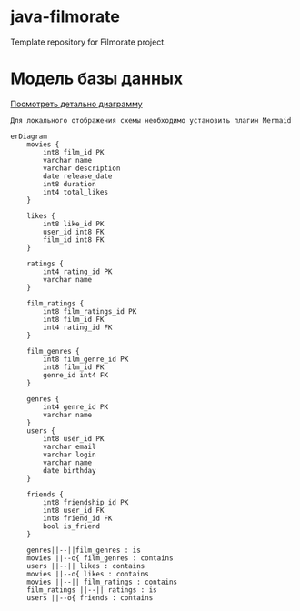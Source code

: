 # java-filmorate
Template repository for Filmorate project.

# Модель базы данных
[Посмотреть детально диаграмму](https://dbdiagram.io/d/Filmorate-66939c0a9939893daedf2e4d)

```Для локального отображения схемы необходимо установить плагин Mermaid```

```mermaid
erDiagram
    movies {
        int8 film_id PK
        varchar name
        varchar description
        date release_date
        int8 duration
        int4 total_likes
    }
    
    likes {
        int8 like_id PK
        user_id int8 FK
        film_id int8 FK
    }
    
    ratings {
        int4 rating_id PK
        varchar name
    }

    film_ratings {
        int8 film_ratings_id PK
        int8 film_id FK
        int4 rating_id FK
    }

    film_genres {
        int8 film_genre_id PK
        int8 film_id FK
        genre_id int4 FK
    }
    
    genres {
        int4 genre_id PK
        varchar name
    }
    users {
        int8 user_id PK
        varchar email
        varchar login
        varchar name
        date birthday
    }
    
    friends {
        int8 friendship_id PK
        int8 user_id FK
        int8 friend_id FK
        bool is_friend
    }
    
    genres||--||film_genres : is
    movies ||--o{ film_genres : contains
    users ||--|| likes : contains
    movies ||--o{ likes : contains
    movies ||--|| film_ratings : contains
    film_ratings ||--|| ratings : is
    users ||--o{ friends : contains
    
```